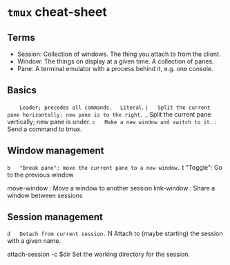# `tmux` cheat-sheet

## Terms
* Session: Collection of windows. The thing you attach to from the client.
* Window: The things on display at a given time. A collection of panes.
* Pane: A terminal emulator with a process behind it, e.g. one console.

## Basics

  `     Leader; precedes all commands.
  ` `   Literal `.
  ` |   Split the current pane horizontally; new pane is to the right.
  ` _   Split the current pane vertically; new pane is under.
  ` c   Make a new window and switch to it.
  ` :   Send a command to tmux.

## Window management

  ` b   "Break pane": move the current pane to a new window.
  ` t   "Toggle": Go to the previous window

  move-window : Move a window to another session
  link-window : Share a window between sessions

## Session management

  ` d   Detach from current session.
  ` N   Attach to (maybe starting) the session with a given name.

  attach-session -c $dir  Set the working directory for the session.
